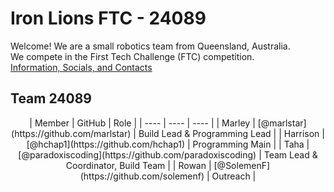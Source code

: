 # Iron Lions FTC - 24089
Welcome! We are a small robotics team from Queensland, Australia. \
We compete in the First Tech Challenge (FTC) competition. \
[Information, Socials, and Contacts](https://linktr.ee/24089?utm_source=linktree_profile_share&ltsid=93edcbf3-30ae-4329-a226-e30c0084b38f)

## Team 24089
<div align="center">
| Member | GitHub | Role |
| ---- | ---- | ---- |
| Marley | [@marlstar](https://github.com/marlstar) | Build Lead & Programming Lead |
| Harrison | [@hchap1](https://github.com/hchap1) | Programming Main |
| Taha | [@paradoxiscoding](https://github.com/paradoxiscoding) | Team Lead & Coordinator, Build Team |
| Rowan | [@SolemenF](https://github.com/solemenf) | Outreach |
